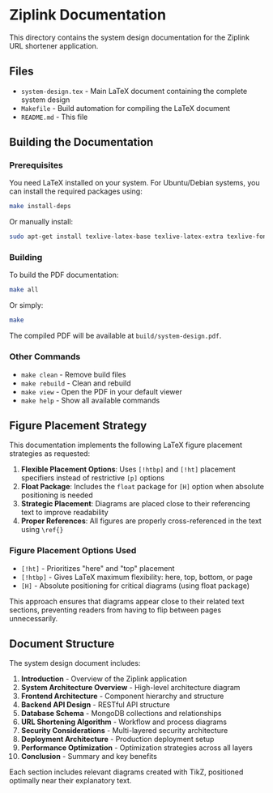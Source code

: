 # Ziplink Documentation

This directory contains the system design documentation for the Ziplink URL shortener application.

## Files

- `system-design.tex` - Main LaTeX document containing the complete system design
- `Makefile` - Build automation for compiling the LaTeX document
- `README.md` - This file

## Building the Documentation

### Prerequisites

You need LaTeX installed on your system. For Ubuntu/Debian systems, you can install the required packages using:

```bash
make install-deps
```

Or manually install:

```bash
sudo apt-get install texlive-latex-base texlive-latex-extra texlive-fonts-recommended texlive-fonts-extra
```

### Building

To build the PDF documentation:

```bash
make all
```

Or simply:

```bash
make
```

The compiled PDF will be available at `build/system-design.pdf`.

### Other Commands

- `make clean` - Remove build files
- `make rebuild` - Clean and rebuild
- `make view` - Open the PDF in your default viewer
- `make help` - Show all available commands

## Figure Placement Strategy

This documentation implements the following LaTeX figure placement strategies as requested:

1. **Flexible Placement Options**: Uses `[!htbp]` and `[!ht]` placement specifiers instead of restrictive `[p]` options
2. **Float Package**: Includes the `float` package for `[H]` option when absolute positioning is needed
3. **Strategic Placement**: Diagrams are placed close to their referencing text to improve readability
4. **Proper References**: All figures are properly cross-referenced in the text using `\ref{}`

### Figure Placement Options Used

- `[!ht]` - Prioritizes "here" and "top" placement
- `[!htbp]` - Gives LaTeX maximum flexibility: here, top, bottom, or page
- `[H]` - Absolute positioning for critical diagrams (using float package)

This approach ensures that diagrams appear close to their related text sections, preventing readers from having to flip between pages unnecessarily.

## Document Structure

The system design document includes:

1. **Introduction** - Overview of the Ziplink application
2. **System Architecture Overview** - High-level architecture diagram
3. **Frontend Architecture** - Component hierarchy and structure
4. **Backend API Design** - RESTful API structure
5. **Database Schema** - MongoDB collections and relationships
6. **URL Shortening Algorithm** - Workflow and process diagrams
7. **Security Considerations** - Multi-layered security architecture
8. **Deployment Architecture** - Production deployment setup
9. **Performance Optimization** - Optimization strategies across all layers
10. **Conclusion** - Summary and key benefits

Each section includes relevant diagrams created with TikZ, positioned optimally near their explanatory text.